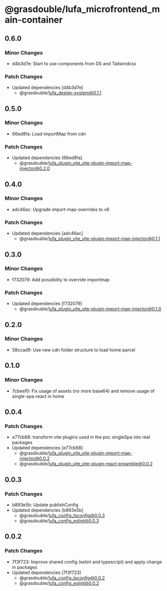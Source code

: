 # @grasdouble/lufa_microfrontend_main-container

## 0.6.0

### Minor Changes

- d4b3d7e: Start to use components from DS and Tailwindcss

### Patch Changes

- Updated dependencies [d4b3d7e]
  - @grasdouble/lufa_design-system@0.1.1

## 0.5.0

### Minor Changes

- 66ed8fa: Load importMap from cdn

### Patch Changes

- Updated dependencies [66ed8fa]
  - @grasdouble/lufa_plugin_vite_vite-plugin-import-map-injector@0.2.0

## 0.4.0

### Minor Changes

- adc46ac: Upgrade import-map-overrides to v6

### Patch Changes

- Updated dependencies [adc46ac]
  - @grasdouble/lufa_plugin_vite_vite-plugin-import-map-injector@0.1.1

## 0.3.0

### Minor Changes

- f732079: Add possibility to override importmap

### Patch Changes

- Updated dependencies [f732079]
  - @grasdouble/lufa_plugin_vite_vite-plugin-import-map-injector@0.1.0

## 0.2.0

### Minor Changes

- 58ccad9: Use new cdn folder structure to load home parcel

## 0.1.0

### Minor Changes

- 7cbeef0: Fix usage of assets (no more base64) and remove usage of single-spa-react in home

## 0.0.4

### Patch Changes

- e77cb68: transform vite plugins used in the poc singleSpa into real packages
- Updated dependencies [e77cb68]
  - @grasdouble/lufa_plugin_vite_vite-plugin-import-map-injector@0.0.2
  - @grasdouble/lufa_plugin_vite_vite-plugin-react-preamble@0.0.2

## 0.0.3

### Patch Changes

- b893e5b: Update publishConfig
- Updated dependencies [b893e5b]
  - @grasdouble/lufa_config_tsconfig@0.0.3
  - @grasdouble/lufa_config_eslint@0.0.3

## 0.0.2

### Patch Changes

- 7f3f723: Improve shared config (eslint and typescript) and apply change in packages
- Updated dependencies [7f3f723]
  - @grasdouble/lufa_config_tsconfig@0.0.2
  - @grasdouble/lufa_config_eslint@0.0.2
